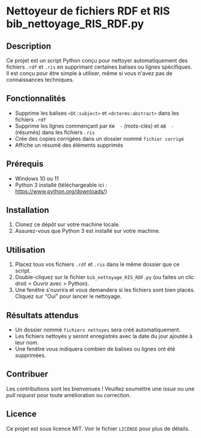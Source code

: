 
# Nettoyeur de fichiers RDF et RIS bib_nettoyage_RIS_RDF.py

## Description
Ce projet est un script Python conçu pour nettoyer automatiquement des fichiers `.rdf` et `.ris` en supprimant certaines balises ou lignes spécifiques. Il est conçu pour être simple à utiliser, même si vous n'avez pas de connaissances techniques.

## Fonctionnalités
- Supprime les balises `<DC:subject>` et `<dcterms:abstract>` dans les fichiers `.rdf`
- Supprime les lignes commençant par `KW  -` (mots-clés) et `AB  -` (résumés) dans les fichiers `.ris`
- Crée des copies corrigées dans un dossier nommé `fichier corrigé`
- Affiche un résumé des éléments supprimés

## Prérequis
- Windows 10 ou 11
- Python 3 installé (téléchargeable ici : https://www.python.org/downloads/)

## Installation
1. Clonez ce dépôt sur votre machine locale.
2. Assurez-vous que Python 3 est installé sur votre machine.

## Utilisation
1. Placez tous vos fichiers `.rdf` et `.ris` dans le même dossier que ce script.
2. Double-cliquez sur le fichier `bib_nettoyage_RIS_RDF.py` (ou faites un clic droit > Ouvrir avec > Python).
3. Une fenêtre s'ouvrira et vous demandera si les fichiers sont bien placés. Cliquez sur "Oui" pour lancer le nettoyage.

## Résultats attendus
- Un dossier nommé `fichiers nettoyes` sera créé automatiquement.
- Les fichiers nettoyés y seront enregistrés avec la date du jour ajoutée à leur nom.
- Une fenêtre vous indiquera combien de balises ou lignes ont été supprimées.

## Contribuer
Les contributions sont les bienvenues ! Veuillez soumettre une *issue* ou une *pull request* pour toute amélioration ou correction.

## Licence
Ce projet est sous licence MIT. Voir le fichier `LICENSE` pour plus de détails.
